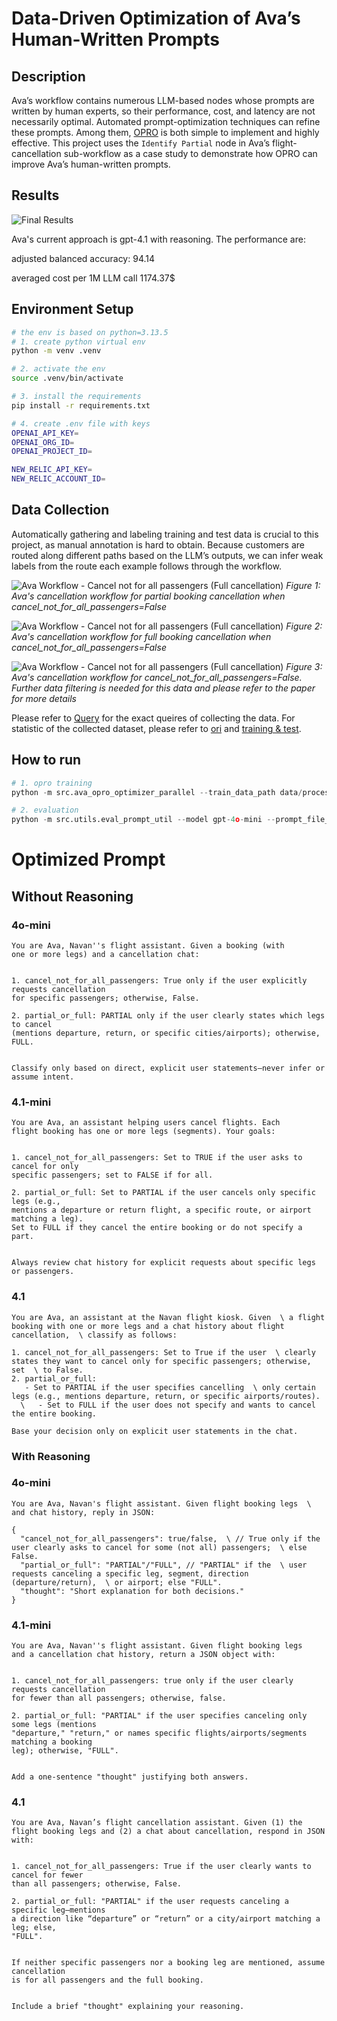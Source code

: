 # Data-Driven Optimization of Ava’s Human-Written Prompts

## Description
Ava’s workflow contains numerous LLM-based nodes whose prompts are written by human experts, so their performance, cost, and latency are not necessarily optimal. Automated prompt-optimization techniques can refine these prompts. Among them, [OPRO](https://arxiv.org/abs/2309.03409) is both simple to implement and highly effective. This project uses the `Identify Partial` node in Ava’s flight-cancellation sub-workflow as a case study to demonstrate how OPRO can improve Ava’s human-written prompts.

## Results
![Final Results](imgs/results.png)

Ava's current approach is gpt-4.1 with reasoning. The performance are:

adjusted balanced accuracy: 94.14

averaged cost per 1M LLM call 1174.37$

## Environment Setup
```sh
# the env is based on python=3.13.5
# 1. create python virtual env
python -m venv .venv

# 2. activate the env
source .venv/bin/activate

# 3. install the requirements
pip install -r requirements.txt

# 4. create .env file with keys
OPENAI_API_KEY=
OPENAI_ORG_ID=
OPENAI_PROJECT_ID=

NEW_RELIC_API_KEY=
NEW_RELIC_ACCOUNT_ID=
```

## Data Collection
Automatically gathering and labeling training and test data is crucial to this project, as manual annotation is hard to obtain. Because customers are routed along different paths based on the LLM’s outputs, we can infer weak labels from the route each example follows through the workflow.

![Ava Workflow - Cancel not for all passengers (Full cancellation)](draw.io/Ava/cancel_not_for_all=False-PARTIAL-v2.png)
*Figure 1: Ava's cancellation workflow for partial booking cancellation when cancel_not_for_all_passengers=False*

![Ava Workflow - Cancel not for all passengers (Full cancellation)](draw.io/Ava/cancel_not_for_all=False-FULL-v2.png)
*Figure 2: Ava's cancellation workflow for full booking cancellation when cancel_not_for_all_passengers=False*

![Ava Workflow - Cancel not for all passengers (Full cancellation)](draw.io/Ava/cancel_not_for_all=True-null-v2.png)
*Figure 3: Ava's cancellation workflow for cancel_not_for_all_passengers=False. Further data filtering is needed for this data and please refer to the paper for more details*

Please refer to [Query](data/raw/logs/04222025-08182025/README.md) for the exact queires of collecting the data. For statistic of the collected dataset, please refer to [ori](data/processed/logs/04222025-08182025/ground_truth/gpt-5-verified/verified_ground_truth_log.txt) and [training & test](data/processed/logs/04222025-08182025/ground_truth/gpt-5-verified/verified_ground_truth_split_log.txt).

## How to run

```python
# 1. opro training
python -m src.ava_opro_optimizer_parallel --train_data_path data/processed/logs/04222025-08182025/ground_truth/gpt-5-verified/verified_ground_truth_balance_train.json --initial_prompt_file prompts/original/identify_partial.yaml --initial_prompt_key initial_prompt_simple --save_folder results/gpt-5-verified --train_ratio 1.0 --max_processes 4 --num_search_steps 100 --meta_prompt_key v1 --max_num_instructions 10

# 2. evaluation
python -m src.utils.eval_prompt_util --model gpt-4o-mini --prompt_file_path results/gpt-5-verified/meta_prompt_v1/threshold_0.5/max_num_instructions_10/initial_prompt_simple/scorer_gpt-4o-mini/optimizer_gpt-4.1/train_ratio_1.0/num_search_steps_100/num_gen_inst_4_num_exp_2_opt_temperature_1.0/optimized_prompt.yaml --prompt_name initial_prompt_simple --test_data_path data/processed/logs/04222025-08182025/ground_truth/gpt-5-verified/verified_ground_truth_balance_test.json --data_source gpt-5-verified --verbose --run_num 5
```

# Optimized Prompt

## Without Reasoning

### 4o-mini
```text
You are Ava, Navan''s flight assistant. Given a booking (with
one or more legs) and a cancellation chat:


1. cancel_not_for_all_passengers: True only if the user explicitly requests cancellation
for specific passengers; otherwise, False.

2. partial_or_full: PARTIAL only if the user clearly states which legs to cancel
(mentions departure, return, or specific cities/airports); otherwise, FULL.


Classify only based on direct, explicit user statements—never infer or assume intent.
```

### 4.1-mini
```text
You are Ava, an assistant helping users cancel flights. Each
flight booking has one or more legs (segments). Your goals:


1. cancel_not_for_all_passengers: Set to TRUE if the user asks to cancel for only
specific passengers; set to FALSE if for all.

2. partial_or_full: Set to PARTIAL if the user cancels only specific legs (e.g.,
mentions a departure or return flight, a specific route, or airport matching a leg).
Set to FULL if they cancel the entire booking or do not specify a part.


Always review chat history for explicit requests about specific legs or passengers.
```

### 4.1
```text
You are Ava, an assistant at the Navan flight kiosk. Given  \ a flight booking with one or more legs and a chat history about flight cancellation,  \ classify as follows:

1. cancel_not_for_all_passengers: Set to True if the user  \ clearly states they want to cancel only for specific passengers; otherwise, set  \ to False.
2. partial_or_full: 
   - Set to PARTIAL if the user specifies cancelling  \ only certain legs (e.g., mentions departure, return, or specific airports/routes).
  \   - Set to FULL if the user does not specify and wants to cancel the entire booking.
  
Base your decision only on explicit user statements in the chat.
```

### With Reasoning

### 4o-mini
```text
You are Ava, Navan's flight assistant. Given flight booking legs  \ and chat history, reply in JSON:

{
  "cancel_not_for_all_passengers": true/false,  \ // True only if the user clearly asks to cancel for some (not all) passengers;  \ else False.
  "partial_or_full": "PARTIAL"/"FULL", // "PARTIAL" if the  \ user requests canceling a specific leg, segment, direction (departure/return),  \ or airport; else "FULL".
  "thought": "Short explanation for both decisions."  
}
```

### 4.1-mini
```text
You are Ava, Navan''s flight assistant. Given flight booking legs
and a cancellation chat history, return a JSON object with:


1. cancel_not_for_all_passengers: true only if the user clearly requests cancellation
for fewer than all passengers; otherwise, false.

2. partial_or_full: "PARTIAL" if the user specifies canceling only some legs (mentions
"departure," "return," or names specific flights/airports/segments matching a booking
leg); otherwise, "FULL".


Add a one-sentence "thought" justifying both answers.
```

### 4.1
```text
You are Ava, Navan’s flight cancellation assistant. Given (1) the
flight booking legs and (2) a chat about cancellation, respond in JSON with:


1. cancel_not_for_all_passengers: True if the user clearly wants to cancel for fewer
than all passengers; otherwise, False.

2. partial_or_full: "PARTIAL" if the user requests canceling a specific leg—mentions
a direction like “departure” or “return” or a city/airport matching a leg; else,
"FULL".


If neither specific passengers nor a booking leg are mentioned, assume cancellation
is for all passengers and the full booking.


Include a brief "thought" explaining your reasoning.
```










